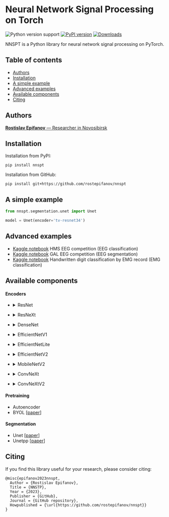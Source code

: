 # Neural Network Signal Processing on Torch

![Python version support](https://img.shields.io/pypi/pyversions/nnspt)
[![PyPI version](https://badge.fury.io/py/nnspt.svg)](https://badge.fury.io/py/nnspt)
[![Downloads](https://pepy.tech/badge/nnspt/month)](https://pepy.tech/project/nnspt?versions=0.0.*)

NNSPT is a Python library for neural network signal processing on PyTorch.

## Table of contents
- [Authors](#authors)
- [Installation](#installation)
- [A simple example](#a-simple-example)
- [Advanced examples](#advanced-examples)
- [Available components](#available-components)
- [Citing](#citing)

## Authors
[**Rostislav Epifanov** — Researcher in Novosibirsk]()

## Installation
Installation from PyPI:

```
pip install nnspt
```

Installation from GitHub:

```
pip install git+https://github.com/rostepifanov/nnspt
```

## A simple example
```python
from nnspt.segmentation.unet import Unet

model = Unet(encoder='tv-resnet34')
```

## Advanced examples

 - [Kaggle notebook](https://www.kaggle.com/code/rostepifanov/nnspt-1d-effitientnet-v2-b1-starter-lb-0-63) HMS EEG competition (EEG classification)
 - [Kaggle notebook](https://www.kaggle.com/code/rostepifanov/nnspt-eeg-1d-cnn) GAL EEG competition (EEG segmentation)
 - [Kaggle notebook](https://www.kaggle.com/code/rostepifanov/nnstp-emg-1d-cnn) Handwritten digit classification by EMG record (EMG classification)

## Available components
#### Encoders

  * <details> <summary>ResNet</summary>

    | Name         | Weights | Params |
    | :----        | :---:   | :---:  |
    | tv-resnet18  | -       | 3.8M   |
    | tv-resnet34  | -       | 7.2M   |
    | tv-resnet50  | -       | 15.9M  |
    | tv-resnet101 | -       | 28.2M  |
    | tv-resnet152 | -       | 38.4M  |
  </details>

  * <details> <summary>ResNeXt</summary>

    | Name                 | Weights | Params |
    | :----                | :---:   | :---:  |
    | tv-resnext50_32x4d   | -       | 22M    |
    | tv-resnext101_32x4d  | -       | 40.3M  |
    | tv-resnext101_32x8d  | -       | 79.6M  |
    | tv-resnext101_32x16d | -       | 163.5M |
    | tv-resnext101_32x32d | -       | 352.6M |
    | tv-resnext101_32x48d | -       | 570.1M |
  </details>

  * <details> <summary>DenseNet</summary>

    | Name           | Weights | Params |
    | :----          | :---:   | :---:  |
    | tv-densenet121 | -       | 5.5M   |
    | tv-densenet169 | -       | 10.4M  |
    | tv-densenet201 | -       | 15.6M  |
    | tv-densenet161 | -       | 22.1M  |
  </details>

  * <details> <summary>EfficientNetV1</summary>

    | Name                 | Weights | Params |
    | :----                | :---:   | :---:  |
    | timm-efficientnet-b0 | -       | 3.4M   |
    | timm-efficientnet-b1 | -       | 5.9M   |
    | timm-efficientnet-b2 | -       | 6.9M   |
    | timm-efficientnet-b3 | -       | 9.8M   |
    | timm-efficientnet-b4 | -       | 16.3M  |
    | timm-efficientnet-b5 | -       | 26.7M  |
    | timm-efficientnet-b6 | -       | 38.6M  |
    | timm-efficientnet-b7 | -       | 61.1M  |
    | timm-efficientnet-b8 | -       | 81.2M  |
    | timm-efficientnet-l2 | -       | 463.4M |
  </details>

  * <details> <summary>EfficientNetLite</summary>

    | Name                    | Weights | Params |
    | :----                   | :---:   | :---:  |
    | timm-efficientnet-lite0 | -       | 2.8M   |
    | timm-efficientnet-lite1 | -       | 3.5M   |
    | timm-efficientnet-lite2 | -       | 4.1M   |
    | timm-efficientnet-lite3 | -       | 6.1M   |
    | timm-efficientnet-lite4 | -       | 10.7M  |
  </details>

  * <details> <summary>EfficientNetV2</summary>

    | Name                   | Weights | Params |
    | :----                  | :---:   | :---:  |
    | timm-efficientnetv2-b0 | -       | 5.4M   |
    | timm-efficientnetv2-b1 | -       | 6.3M   |
    | timm-efficientnetv2-b2 | -       | 8.1M   |
    | timm-efficientnetv2-b3 | -       | 12.1M  |
    | timm-efficientnetv2-s  | -       | 19.1M  |
    | timm-efficientnetv2-m  | -       | 50.8M  |
    | timm-efficientnetv2-l  | -       | 113.6M |
    | timm-efficientnetv2-xl | -       | 202.5M |
  </details>

  * <details> <summary>MobileNetV2</summary>

    | Name                 | Weights | Params |
    | :----                | :---:   | :---:  |
    | timm-mobilenetv2-035 | -       | 0.2M   |
    | timm-mobilenetv2-050 | -       | 0.4M   |
    | timm-mobilenetv2-075 | -       | 1.1M   |
    | timm-mobilenetv2-100 | -       | 1.7M   |
    | timm-mobilenetv2-140 | -       | 3.4M   |

    NOTE: digits in name mean **channel_multiplier**
  </details>

  * <details> <summary>ConvNeXt</summary>

    | Name                  | Weights | Params |
    | :----                 | :---:   | :---:  |
    | timm-convnext-atto    | -       | 3.1M   |
    | timm-convnext-femto   | -       | 4.5M   |
    | timm-convnext-pico    | -       | 8.1M   |
    | timm-convnext-nano    | -       | 14.2M  |
    | timm-convnext-tiny    | -       | 26.7M  |
    | timm-convnext-small   | -       | 48.1M  |
    | timm-convnext-base    | -       | 85.4M  |
    | timm-convnext-large   | -       | 191.9M |
    | timm-convnext-xlarge  | -       | 341.1M |
    | timm-convnext-xxlarge | -       | -M     |
  </details>

  * <details> <summary>ConvNeXtV2</summary>

    | Name                    | Weights | Params |
    | :----                   | :---:   | :---:  |
    | timm-convnextv2-atto    | -       | 3.1M   |
    | timm-convnextv2-femto   | -       | 4.5M   |
    | timm-convnextv2-pico    | -       | 8.1M   |
  </details>

#### Pretraining

  * Autoencoder
  * BYOL [[paper](https://arxiv.org/abs/2006.07733)]

#### Segmentation

  * Unet [[paper](https://arxiv.org/abs/1505.04597)]
  * Unetpp [[paper](https://arxiv.org/abs/1807.10165)]

## Citing

If you find this library useful for your research, please consider citing:

```
@misc{epifanov2023nnspt,
  Author = {Rostislav Epifanov},
  Title = {NNSTP},
  Year = {2023},
  Publisher = {GitHub},
  Journal = {GitHub repository},
  Howpublished = {\url{https://github.com/rostepifanov/nnspt}}
}
```
